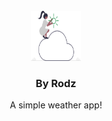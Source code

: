 <br />
<div align="center">
  <a href="https://github.com/othneildrew/Best-README-Template">
    <img src="logo.svg" alt="Logo" width="80" height="80">
  </a>

  <h3 align="center">By Rodz</h3>

  <p align="center">
    A simple weather app!
    <br />
  </p>
</div>
